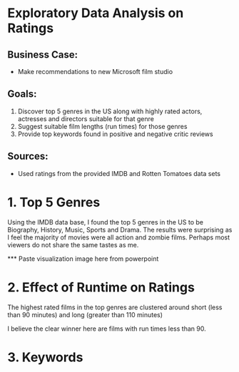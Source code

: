 # Exploratory Data Analysis on Ratings

## Business Case:
* Make recommendations to new Microsoft film studio

## Goals:
1. Discover top 5 genres in the US along with highly rated actors, actresses and directors suitable for that genre
2. Suggest suitable film lengths (run times) for those genres
3. Provide top keywords found in positive and negative critic reviews

## Sources:
* Used ratings from the provided IMDB and Rotten Tomatoes data sets

# 1. Top 5 Genres

Using the IMDB data base, I found the top 5 genres in the US to be Biography, History, Music, Sports and Drama.
The results were surprising as I feel the majority of movies were all action and zombie films.
Perhaps most viewers do not share the same tastes as me.




*** Paste visualization image here from powerpoint

# 2. Effect of Runtime on Ratings

The highest rated films in the top genres are clustered around short (less than 90 minutes)
and long (greater than 110 minutes)

I believe the clear winner here are films with run times less than 90.

# 3. Keywords
